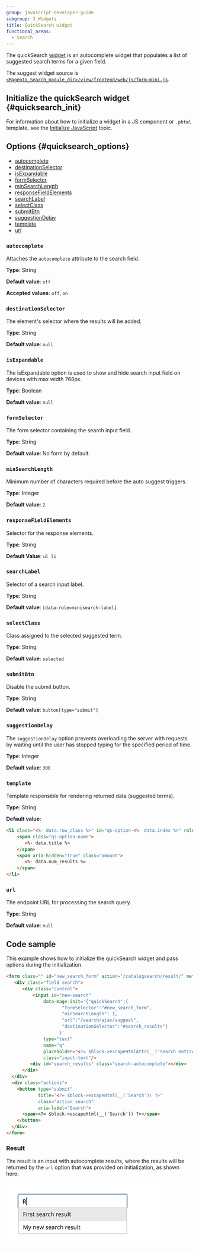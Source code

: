 ```yaml
---
group: javascript-developer-guide
subgroup: 3_Widgets
title: QuickSearch widget
functional_areas:
  - Search
---
```


The quickSearch [widget](https://glossary.magento.com/widget) is an autocomplete widget that populates a list of suggested search terms for a given field.

The suggest widget source is [`<Magento_Search_module_dir>/view/frontend/web/js/form-mini.js`].

## Initialize the quickSearch widget {#quicksearch_init}

For information about how to initialize a widget in a JS component or `.phtml` template, see the [Initialize JavaScript] topic.

## Options {#quicksearch_options}

-  [autocomplete](#autocomplete)
-  [destinationSelector](#destinationselector)
-  [isExpandable](#isexpandable)
-  [formSelector](#formselector)
-  [minSearchLength](#minsearchlength)
-  [responseFieldElements](#responsefieldelements)
-  [searchLabel](#searchlabel)
-  [selectClass](#selectclass)
-  [submitBtn](#submitbtn)
-  [suggestionDelay](#suggestiondelay)
-  [template](#template)
-  [url](#url)

### `autocomplete`

Attaches the `autocomplete` attribute to the search field.

**Type**: String

**Default value**: `off`

**Accepted values**: `off`, `on`

### `destinationSelector`

The element's selector where the results will be added.

**Type**: String

**Default value**: `null`

### `isExpandable`

The isExpandable option is used to show and hide search input field on devices with max width 768px.

**Type**: Boolean

**Default value**: `null`

### `formSelector`

The form selector containing the search input field.

**Type**: String

**Default value**: No form by default.

### `minSearchLength`

Minimum number of characters required before the auto suggest triggers.

**Type**: Integer

**Default value**: `2`

### `responseFieldElements`

Selector for the response elements.

**Type**: String

**Default Value**: `ul li`

### `searchLabel`

Selector of a search input label.

**Type**: String

**Default value**: `[data-role=minisearch-label]`

### `selectClass`

Class assigned to the selected suggested term.

**Type**: String

**Default value**: `selected`

### `submitBtn`

Disable the submit button.

**Type**: String

**Default value**: `button[type="submit"]`

### `suggestionDelay`

The `suggestionDelay` option prevents overloading the server with requests by waiting until the user has stopped typing for the specified period of time.

**Type**: Integer

**Default value**: `300`

### `template`

Template responsible for rendering returned data (suggested terms).

**Type**: String

**Default value**:

```html
<li class="<%- data.row_class %>" id="qs-option-<%- data.index %>" role="option">
    <span class="qs-option-name">
       <%- data.title %>
    </span>
    <span aria-hidden="true" class="amount">
       <%- data.num_results %>
    </span>
</li>
```

### `url`

The endpoint URL for processing the search query.

**Type**: String

**Default value**: `null`

## Code sample

This example shows how to initialize the quickSearch widget and pass options during the initialization.

```html
<form class="" id="new_search_form" action="/catalogsearch/result/" method="get">
   <div class="field search">
      <div class="control">
          <input id="new-search"
              data-mage-init='{"quickSearch":{
                     "formSelector":"#new_search_form",
                     "minSearchLength": 1,
                     "url":"/search/ajax/suggest",
                     "destinationSelector":"#search_results"}
                    }'
              type="text"
              name="q"
              placeholder="<?= $block->escapeHtmlAttr(__('Search entire store here...')) ?>"
              class="input-text"/>
         <div id="search_results" class="search-autocomplete"></div>
      </div>
  </div>
  <div class="actions">
    <button type="submit"
            title="<?= $block->escapeHtml(__('Search')) ?>"
            class="action search"
            aria-label="Search">
      <span><?= $block->escapeHtml(__('Search')) ?></span>
    </button>
  </div>
</form>
```

### Result

The result is an input with autocomplete results, where the results will be returned by the `url` option that was provided on initialization, as shown here:

![Quick Search Widget](../../_images/javascript/quick-search-result.png)

[`<Magento_Search_module_dir>/view/frontend/web/js/form-mini.js`]: https://github.com/magento/magento2/blob/2.4/app/code/Magento/Search/view/frontend/web/js/form-mini.js
[Initialize JavaScript]: ../init.md
